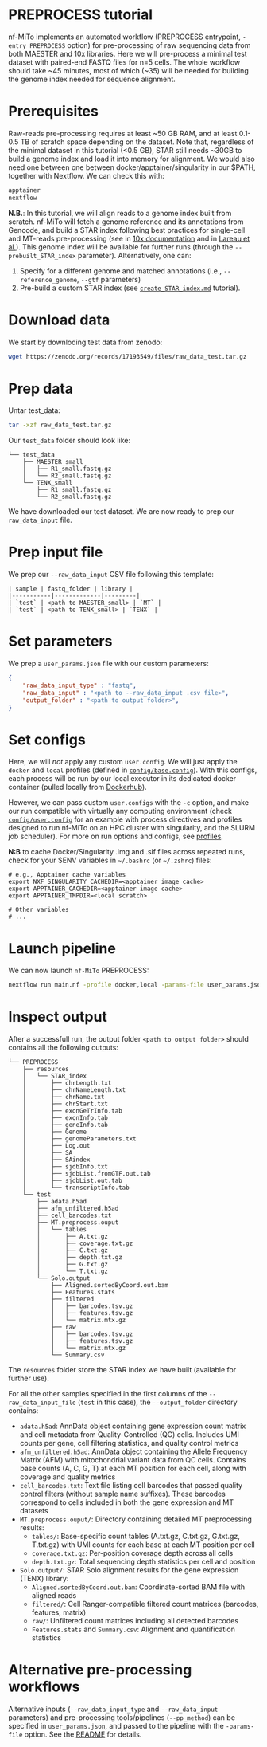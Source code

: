 # PREPROCESS tutorial

nf-MiTo implements an automated workflow (PREPROCESS entrypoint, `-entry PREPROCESS` option) for pre-processing of raw sequencing data from both MAESTER and 10x libraries. Here we will pre-process a minimal test dataset with paired-end FASTQ files for n=5 cells. The whole workflow should take ~45 minutes, most of which (~35) will be needed for building the genome index needed for sequence alignment. 

# Prerequisites

Raw-reads pre-processing requires at least ~50 GB RAM, and at least 0.1-0.5 TB of scratch space depending on the dataset. Note that, regardless of the minimal dataset in this tutorial (<0.5 GB), STAR still needs ~30GB to build a genome index and load it into memory for alignment. 
We would also need one between one between docker/apptainer/singularity in our $PATH, together with Nextflow.
We can check this with:

```bash
apptainer 
nextflow
```

**N.B.**: In this tutorial, we will align reads to a genome index built from scratch. nf-MiTo will fetch a genome reference and its annotations from Gencode, and build a STAR index following best practices for single-cell and MT-reads pre-processing (see in [10x documentation](https://www.10xgenomics.com/support/software/cell-ranger/latest/analysis/inputs/cr-3p-references) and in [Lareau et al.](10.1038/s41596-022-00795-3)). This genome index will be available for further runs (through the `--prebuilt_STAR_index` parameter). Alternatively, one can:

1. Specify for a different genome and matched annotations (i.e., `--reference_genome`, `--gtf` parameters)
2. Pre-build a custom STAR index (see [`create_STAR_index.md`](create_STAR_index.md) tutorial).

# Download data

We start by downloding test data from zenodo:

```bash
wget https://zenodo.org/records/17193549/files/raw_data_test.tar.gz
```

# Prep data

Untar test_data:

```bash
tar -xzf raw_data_test.tar.gz
```

Our `test_data` folder should look like:

```
└── test_data
    ├── MAESTER_small
    │   ├── R1_small.fastq.gz
    │   └── R2_small.fastq.gz
    └── TENX_small
        ├── R1_small.fastq.gz
        └── R2_small.fastq.gz
```

We have downloaded our test dataset. We are now ready to prep our `raw_data_input` file.

# Prep input file

We prep our `--raw_data_input` CSV file following this template:

```
| sample | fastq_folder | library |
|-----------|-------------|---------|
| `test` | <path to MAESTER_small> | `MT` |
| `test` | <path to TENX_small> | `TENX` |
```

# Set parameters

We prep a `user_params.json` file with our custom parameters:

```json
{   
    "raw_data_input_type" : "fastq",
    "raw_data_input" : "<path to --raw_data_input .csv file>",
    "output_folder" : "<path to output folder>",
}
```

# Set configs

Here, we will *not* apply any custom `user.config`. We will just apply the `docker` and `local` profiles (defined in [`config/base.config`](config/base.config)). With this configs, each process will be run by our local executor in its dedicated docker container (pulled locally from [Dockerhub](https://hub.docker.com/)). 

However, we can pass custom `user.configs` with the `-c` option, and make our run compatible with virtually any computing environment (check [`config/user.config`](config/user.config) for an example with process directives and profiles designed to run nf-MiTo on an HPC cluster with singularity, and the SLURM job scheduler). For more on run options and configs, see [profiles](https://www.nextflow.io/docs/latest/config.html#config-profiles).

**N:B** to cache Docker/Singularity .img and .sif files across repeated runs, check for your $ENV variables in `~/.bashrc` (or `~/.zshrc`) files:

```
# e.g., Apptainer cache variables 
export NXF_SINGULARITY_CACHEDIR=<apptainer image cache>
export APPTAINER_CACHEDIR=<apptainer image cache>
export APPTAINER_TMPDIR=<local scratch>

# Other variables
# ...
```

# Launch pipeline

We can now launch `nf-MiTo` PREPROCESS:

```bash
nextflow run main.nf -profile docker,local -params-file user_params.json -entry PREPROCESS
```

# Inspect output

After a successfull run, the output folder `<path to output folder>` should contains all the following outputs:

```
└── PREPROCESS
    ├── resources
    │   └── STAR_index
    │       ├── chrLength.txt
    │       ├── chrNameLength.txt
    │       ├── chrName.txt
    │       ├── chrStart.txt
    │       ├── exonGeTrInfo.tab
    │       ├── exonInfo.tab
    │       ├── geneInfo.tab
    │       ├── Genome
    │       ├── genomeParameters.txt
    │       ├── Log.out
    │       ├── SA
    │       ├── SAindex
    │       ├── sjdbInfo.txt
    │       ├── sjdbList.fromGTF.out.tab
    │       ├── sjdbList.out.tab
    │       └── transcriptInfo.tab
    └── test
        ├── adata.h5ad
        ├── afm_unfiltered.h5ad
        ├── cell_barcodes.txt
        ├── MT.preprocess.ouput
        │   └── tables
        │       ├── A.txt.gz
        │       ├── coverage.txt.gz
        │       ├── C.txt.gz
        │       ├── depth.txt.gz
        │       ├── G.txt.gz
        │       └── T.txt.gz
        └── Solo.output
            ├── Aligned.sortedByCoord.out.bam
            ├── Features.stats
            ├── filtered
            │   ├── barcodes.tsv.gz
            │   ├── features.tsv.gz
            │   └── matrix.mtx.gz
            ├── raw
            │   ├── barcodes.tsv.gz
            │   ├── features.tsv.gz
            │   └── matrix.mtx.gz
            └── Summary.csv
```

The `resources` folder store the STAR index we have built (available for further use).

For all the other samples specified in the first columns of the `--raw_data_input_file` (`test` in this case), the `--output_folder` directory contains:

* `adata.h5ad`: AnnData object containing gene expression count matrix and cell metadata from Quality-Controlled (QC) cells. Includes UMI counts per gene, cell filtering statistics, and quality control metrics
* `afm_unfiltered.h5ad`: AnnData object containing the Allele Frequency Matrix (AFM) with mitochondrial variant data from QC cells. Contains base counts (A, C, G, T) at each MT position for each cell, along with coverage and quality metrics
* `cell_barcodes.txt`: Text file listing cell barcodes that passed quality control filters (without sample name suffixes). These barcodes correspond to cells included in both the gene expression and MT datasets
* `MT.preprocess.ouput/`: Directory containing detailed MT preprocessing results:
  * `tables/`: Base-specific count tables (A.txt.gz, C.txt.gz, G.txt.gz, T.txt.gz) with UMI counts for each base at each MT position per cell
  * `coverage.txt.gz`: Per-position coverage depth across all cells
  * `depth.txt.gz`: Total sequencing depth statistics per cell and position
* `Solo.output/`: STAR Solo alignment results for the gene expression (TENX) library:
  * `Aligned.sortedByCoord.out.bam`: Coordinate-sorted BAM file with aligned reads
  * `filtered/`: Cell Ranger-compatible filtered count matrices (barcodes, features, matrix)
  * `raw/`: Unfiltered count matrices including all detected barcodes
  * `Features.stats` and `Summary.csv`: Alignment and quantification statistics


# Alternative pre-processing workflows

Alternative inputs (`--raw_data_input_type` and `--raw_data_input` parameters) and pre-processing tools/pipelines (`--pp_method`) can be specified in `user_params.json`, and passed to the pipeline with the `-params-file` option.
See the [README](../README.md) for details.






















